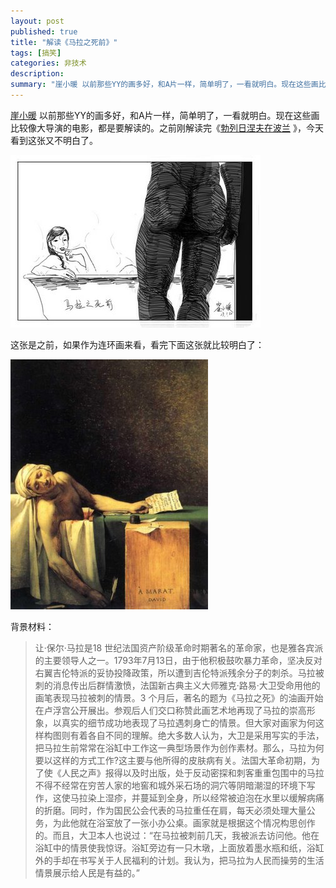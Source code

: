 ```yaml
---
layout: post
published: true
title: "解读《马拉之死前》"
tags: [搞笑]
categories: 非技术    
description: 
summary: "崖小暖 以前那些YY的画多好，和A片一样，简单明了，一看就明白。现在这些画比较像大导演的电影，都是要解读的。之前刚解读完《勃列日涅夫在波兰 》，今天看到这张又不明白了。 这张是之前，如果作为连环画来看，看完下面这张就比较明白了： 背景材料："
---
```

[崖小暖][Link 1] 以前那些YY的画多好，和A片一样，简单明了，一看就明白。现在这些画比较像大导演的电影，都是要解读的。之前刚解读完《[勃列日涅夫在波兰][Link 2] 》，今天看到这张又不明白了。  
  


[![11fd1941ccbg214-797686.jpg][]][11fd1941ccbg214-797686.jpg 1]

  
这张是之前，如果作为连环画来看，看完下面这张就比较明白了：  
  


[![4815172380d6665d925807b2-760021.jpg][]][4815172380d6665d925807b2-760021.jpg 1]

  
背景材料：  
  


> 让·保尔·马拉是18 世纪法国资产阶级革命时期著名的革命家，也是雅各宾派的主要领导人之一。1793年7月13日，由于他积极鼓吹暴力革命，坚决反对右翼吉伦特派的妥协投降政策，所以遭到吉伦特派残余分子的刺杀。马拉被刺的消息传出后群情激愤，法国新古典主义大师雅克·路易·大卫受命用他的画笔表现马拉被刺的情景。3 个月后，著名的题为《马拉之死》的油画开始在卢浮宫公开展出。参观后人们交口称赞此画艺术地再现了马拉的崇高形象，以真实的细节成功地表现了马拉遇刺身亡的情景。但大家对画家为何这样构图则有着各自不同的理解。绝大多数人认为，大卫是采用写实的手法，把马拉生前常常在浴缸中工作这一典型场景作为创作素材。那么，马拉为何要以这样的方式工作?这主要与他所得的皮肤病有关。法国大革命初期，为了使《人民之声》报得以及时出版，处于反动密探和刺客重重包围中的马拉不得不经常在穷苦人家的地窖和城外采石场的洞穴等阴暗潮湿的环境下写作，这使马拉染上湿疹，并蔓延到全身，所以经常被迫泡在水里以缓解病痛的折磨。同时，作为国民公会代表的马拉重任在肩，每天必须处理大量公务，为此他就在浴室放了一张小办公桌。画家就是根据这个情况构思创作的。而且，大卫本人也说过：“在马拉被刺前几天，我被派去访问他。他在浴缸中的情景使我惊讶。浴缸旁边有一只木墩，上面放着墨水瓶和纸，浴缸外的手却在书写关于人民福利的计划。我认为，把马拉为人民而操劳的生活情景展示给人民是有益的。”


[Link 1]: http://demidov.blog.sohu.com/
[Link 2]: http://blog.yypig.net/2009/01/blog-post_08.html
[11fd1941ccbg214-797686.jpg]: /images/11fd1941ccbg214-797686.jpg
[11fd1941ccbg214-797686.jpg 1]: /images/11fd1941ccbg214-797691.jpg
[4815172380d6665d925807b2-760021.jpg]: /images/4815172380d6665d925807b2-760021.jpg
[4815172380d6665d925807b2-760021.jpg 1]: /images/4815172380d6665d925807b2-760025.jpg